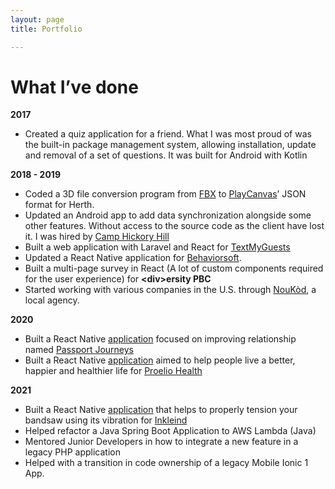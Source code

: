 ```yaml
---
layout: page
title: Portfolio

---
```


# What I’ve done

**2017**

* Created a quiz application for a friend. What I was most proud of was the built-in package management system, allowing installation, update and removal of a set of questions. It was built for Android with Kotlin

**2018 - 2019**

* Coded a 3D file conversion program from [FBX](https://en.wikipedia.org/wiki/FBX) to [PlayCanvas](https://playcanvas.com/)’ JSON format for Herth.
* Updated an Android app to add data synchronization alongside some other features. Without access to the source code as the client have lost it. I was hired by [Camp Hickory Hill](http://camphickoryhill.com/)
* Built a web application with Laravel and React for [TextMyGuests](https://textmyguests.com/)
* Updated a React Native application for [Behaviorsoft](https://www.behaviorsoft.com/cost_and_value).
* Built a multi-page survey in React (A lot of custom components required for the user experience) for **&lt;div&gt;ersity PBC**
* Started working with various companies in the U.S.  through [NouKòd](https://noukod.com/), a local agency.

**2020**

* Built  a React Native [application](https://apps.apple.com/gb/app/passport-journeys/id1502438397) focused on improving relationship named [Passport Journeys](https://www.shoppassportjourneys.com/)
* Built a React Native [application](https://apps.apple.com/gb/app/proelio-health/id1475005228) aimed to help people live a better, happier and healthier life for [Proelio Health](https://proeliohealth.com/)

**2021**
 
* Built  a React Native [application](https://apps.apple.com/us/app/inkleind-bandsaw-tensioning/id1546926710) that helps to properly tension your bandsaw using its vibration for [Inkleind](https://www.shoppassportjourneys.com/)
* Helped refactor a Java Spring Boot Application to AWS Lambda (Java)
* Mentored Junior Developers in how to integrate a new feature in a legacy PHP application
* Helped with a transition in code ownership of a legacy Mobile Ionic 1 App.

